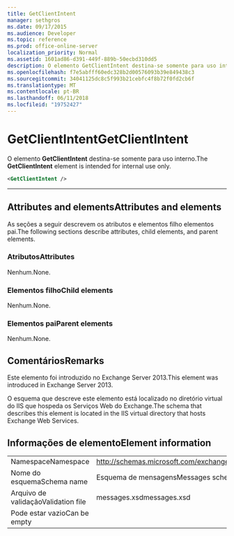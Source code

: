 ```yaml
---
title: GetClientIntent
manager: sethgros
ms.date: 09/17/2015
ms.audience: Developer
ms.topic: reference
ms.prod: office-online-server
localization_priority: Normal
ms.assetid: 1601ad86-d391-449f-889b-50ecbd310dd5
description: O elemento GetClientIntent destina-se somente para uso interno.
ms.openlocfilehash: f7e5abfff60edc328b2d00576093b39e849438c3
ms.sourcegitcommit: 34041125dc8c5f993b21cebfc4f8b72f0fd2cb6f
ms.translationtype: MT
ms.contentlocale: pt-BR
ms.lasthandoff: 06/11/2018
ms.locfileid: "19752427"
---
```

# <a name="getclientintent"></a><span data-ttu-id="38bf8-103">GetClientIntent</span><span class="sxs-lookup"><span data-stu-id="38bf8-103">GetClientIntent</span></span>

<span data-ttu-id="38bf8-104">O elemento **GetClientIntent** destina-se somente para uso interno.</span><span class="sxs-lookup"><span data-stu-id="38bf8-104">The **GetClientIntent** element is intended for internal use only.</span></span> 
  
```XML
<GetClientIntent />
```

 ****
## <a name="attributes-and-elements"></a><span data-ttu-id="38bf8-105">Attributes and elements</span><span class="sxs-lookup"><span data-stu-id="38bf8-105">Attributes and elements</span></span>

<span data-ttu-id="38bf8-106">As seções a seguir descrevem os atributos e elementos filho elementos pai.</span><span class="sxs-lookup"><span data-stu-id="38bf8-106">The following sections describe attributes, child elements, and parent elements.</span></span>
  
### <a name="attributes"></a><span data-ttu-id="38bf8-107">Atributos</span><span class="sxs-lookup"><span data-stu-id="38bf8-107">Attributes</span></span>

<span data-ttu-id="38bf8-108">Nenhum.</span><span class="sxs-lookup"><span data-stu-id="38bf8-108">None.</span></span>
  
### <a name="child-elements"></a><span data-ttu-id="38bf8-109">Elementos filho</span><span class="sxs-lookup"><span data-stu-id="38bf8-109">Child elements</span></span>

<span data-ttu-id="38bf8-110">Nenhum.</span><span class="sxs-lookup"><span data-stu-id="38bf8-110">None.</span></span>
  
### <a name="parent-elements"></a><span data-ttu-id="38bf8-111">Elementos pai</span><span class="sxs-lookup"><span data-stu-id="38bf8-111">Parent elements</span></span>

<span data-ttu-id="38bf8-112">Nenhum.</span><span class="sxs-lookup"><span data-stu-id="38bf8-112">None.</span></span>
  
## <a name="remarks"></a><span data-ttu-id="38bf8-113">Comentários</span><span class="sxs-lookup"><span data-stu-id="38bf8-113">Remarks</span></span>

<span data-ttu-id="38bf8-114">Este elemento foi introduzido no Exchange Server 2013.</span><span class="sxs-lookup"><span data-stu-id="38bf8-114">This element was introduced in Exchange Server 2013.</span></span>
  
<span data-ttu-id="38bf8-115">O esquema que descreve este elemento está localizado no diretório virtual do IIS que hospeda os Serviços Web do Exchange.</span><span class="sxs-lookup"><span data-stu-id="38bf8-115">The schema that describes this element is located in the IIS virtual directory that hosts Exchange Web Services.</span></span>
  
## <a name="element-information"></a><span data-ttu-id="38bf8-116">Informações de elemento</span><span class="sxs-lookup"><span data-stu-id="38bf8-116">Element information</span></span>

|||
|:-----|:-----|
|<span data-ttu-id="38bf8-117">Namespace</span><span class="sxs-lookup"><span data-stu-id="38bf8-117">Namespace</span></span>  <br/> |http://schemas.microsoft.com/exchange/services/2006/messages  <br/> |
|<span data-ttu-id="38bf8-118">Nome do esquema</span><span class="sxs-lookup"><span data-stu-id="38bf8-118">Schema name</span></span>  <br/> |<span data-ttu-id="38bf8-119">Esquema de mensagens</span><span class="sxs-lookup"><span data-stu-id="38bf8-119">Messages schema</span></span>  <br/> |
|<span data-ttu-id="38bf8-120">Arquivo de validação</span><span class="sxs-lookup"><span data-stu-id="38bf8-120">Validation file</span></span>  <br/> |<span data-ttu-id="38bf8-121">messages.xsd</span><span class="sxs-lookup"><span data-stu-id="38bf8-121">messages.xsd</span></span>  <br/> |
|<span data-ttu-id="38bf8-122">Pode estar vazio</span><span class="sxs-lookup"><span data-stu-id="38bf8-122">Can be empty</span></span>  <br/> ||
   

